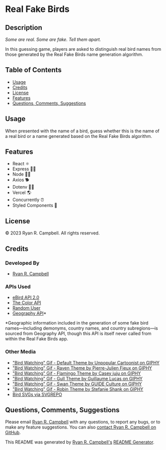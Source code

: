 # Real Fake Birds

## Description
*Some are real. Some are fake. Tell them apart.*

In this guessing game, players are asked to distinguish real bird names from those generated by the Real Fake Birds name generation algorithm.

## Table of Contents
- [Usage](#usage)
- [Credits](#credits)
- [License](#license)
- [Features](#features)
- [Questions, Comments, Suggestions](#questions-comments-suggestions)


## Usage
When presented with the name of a bird, guess whether this is the name of a real bird or a name generated based on the Real Fake Birds algorithm.

 ## Features
 - React ⚛️
 - Express 🏃‍♂️
 - Node 👨‍💻
 - Axios 🐕
 - Dotenv 🕵️‍♂️
 - Vercel 🌎
 - Concurrently ⏰
 - Styled Components 💅

## License
© 2023 Ryan R. Campbell. All rights reserved.

## Credits
### Developed By
- [Ryan R. Campbell](https://www.github.com/rrcampbell-exe/)

### APIs Used
- [eBird API 2.0](https://documenter.getpostman.com/view/664302/S1ENwy59)
- [The Color API](https://www.thecolorapi.com)
- [Random User](https://www.randomuser.me)
- [Geography API](https://apilayer.com/marketplace/geo-api)*

*Geographic information included in the generation of some fake bird names—including demonyms, country names, and country subregions—is sourced from Geography API, though this API is itself never called from within the Real Fake Birds app.

### Other Media
- ["Bird Watching" Gif - Default Theme by Unpopular Cartoonist on GIPHY](https://giphy.com/unpopularcartoonist)
- ["Bird Watching" Gif - Raven Theme by Pierre-Julien Fieux on GIPHY](https://giphy.com/pierrejulienfieux)
- ["Bird Watching" Gif - Flamingo Theme by Casey juju on GIPHY](https://giphy.com/caseyjuju)
- ["Bird Watching" Gif - Gull Theme by Guillaume Lucas on GIPHY](https://giphy.com/guim4uve)
- ["Bird Watching" Gif - Swan Theme by GUIDE Culture on GIPHY](https://giphy.com/guideculture)
- ["Bird Watching" Gif - Robin Theme by Stefanie Shank on GIPHY](https://giphy.com/stefanieshank)
- [Bird SVGs via SVGREPO](https://www.svgrepo.com/)

## Questions, Comments, Suggestions
Please email [Ryan R. Campbell](mailto:campbell.ryan.r@gmail.com) with any questions, to report any bugs, or to make any feature suggestions. You can also [contact Ryan R. Campbell on GitHub](https://www.github.com/rrcampbell-exe/).

This README was generated by [Ryan R. Campbell's](https://www.github.com/rrcampbell-exe/) [README Generator](https://github.com/rrcampbell-exe/readme-generator).